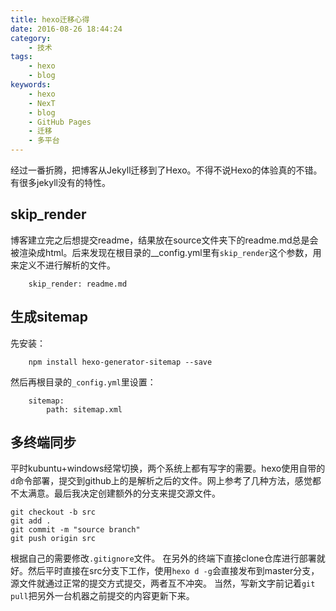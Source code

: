 ```yaml
---
title: hexo迁移心得
date: 2016-08-26 18:44:24
category:
    - 技术
tags:
    - hexo
    - blog
keywords:
    - hexo
    - NexT
    - blog
    - GitHub Pages
    - 迁移
    - 多平台
---
```


经过一番折腾，把博客从Jekyll迁移到了Hexo。不得不说Hexo的体验真的不错。有很多jekyll没有的特性。

## skip_render

博客建立完之后想提交readme，结果放在source文件夹下的readme.md总是会被渲染成html。后来发现在根目录的__config.yml里有`skip_render`这个参数，用来定义不进行解析的文件。

        skip_render: readme.md


## 生成sitemap

先安装：

        npm install hexo-generator-sitemap --save

然后再根目录的`_config.yml`里设置：

        sitemap:
            path: sitemap.xml

## 多终端同步

平时kubuntu+windows经常切换，两个系统上都有写字的需要。hexo使用自带的`d`命令部署，提交到github上的是解析之后的文件。网上参考了几种方法，感觉都不太满意。最后我决定创建额外的分支来提交源文件。

```
git checkout -b src
git add .
git commit -m "source branch"
git push origin src
```

根据自己的需要修改`.gitignore`文件。
在另外的终端下直接clone仓库进行部署就好。然后平时直接在src分支下工作，使用`hexo d -g`会直接发布到master分支，源文件就通过正常的提交方式提交，两者互不冲突。
当然，写新文字前记着`git pull`把另外一台机器之前提交的内容更新下来。
